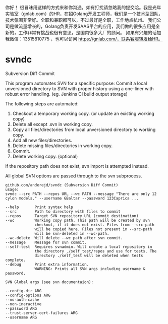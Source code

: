 你好！
很冒昧用这样的方式来和你沟通，如有打扰请忽略我的提交哈。我是光年实验室（gnlab.com）的HR，在招Golang开发工程师，我们是一个技术型团队，技术氛围非常好。全职和兼职都可以，不过最好是全职，工作地点杭州。
我们公司是做流量增长的，Golang负责开发SAAS平台的应用，我们做的很多应用是全新的，工作非常有挑战也很有意思，是国内很多大厂的顾问。
如果有兴趣的话加我微信：13515810775  ，也可以访问 https://gnlab.com/，联系客服转发给HR。
# svndc
Subversion Diff Commit

This program automates SVN for a specific purpose: 
Commit a local unversioned directory to SVN with proper history using a one-liner with robust error handling. (eg. Jenkins CI build output storage)

The following steps are automated:
  1. Checkout a temporary working copy. (or update an existing working copy)
  2. Delete all except .svn in working copy.
  3. Copy all files/directories from local unversioned directory to working copy.
  4. Add all new files/directories.
  5. Delete missing files/directories in working copy.
  6. Commit.
  7. Delete working copy. (optional)

If the repository path does not exist, svn import is attempted instead.

All global SVN options are passed through to the svn subprocess.

```
github.com/anderejd/svndc (Subversion Diff Commit)
usage:
svndc --src PATH --repos URL --wc PATH --message "There are only 12 cylon models." --username GBaltar --password 123Caprica ...

--help       Print syntax help
--src        Path to directory with files to commit
--repos      Target SVN repository URL (commit destination)
--wc         Working copy path. This path will be created by svn
             checkout, if it does not exist. Files from --src-path 
             will be copied here. Files not present in --src-path
             will be svn-deleted in --wc-path.
--wc-delete  Will delete --wc path after svn commit.
--message    Message for svn commit.
--self-test  Requires svnadmin. Will create a local repository in 
             the directory ./self_test/repos and use for tests. The
             directory ./self_test will be deleted when tests complete.
--debug      Print extra information.
             WARNING: Prints all SVN args including username & password.

SVN Global args (see svn documentaion):

--config-dir ARG
--config-options ARG
--no-auth-cache
--non-ineractive
--password ARG
--trust-server-cert-failures ARG
--username ARG
```
